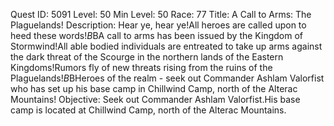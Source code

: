 Quest ID: 5091
Level: 50
Min Level: 50
Race: 77
Title: A Call to Arms: The Plaguelands!
Description: Hear ye, hear ye!All heroes are called upon to heed these words!$B$BA call to arms has been issued by the Kingdom of Stormwind!All able bodied individuals are entreated to take up arms against the dark threat of the Scourge in the northern lands of the Eastern Kingdoms!Rumors fly of new threats rising from the ruins of the Plaguelands!$B$BHeroes of the realm - seek out Commander Ashlam Valorfist who has set up his base camp in Chillwind Camp, north of the Alterac Mountains!
Objective: Seek out Commander Ashlam Valorfist.His base camp is located at Chillwind Camp, north of the Alterac Mountains.
